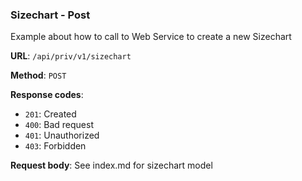 ### Sizechart - Post

Example about how to call to Web Service to create a new Sizechart

**URL**: `/api/priv/v1/sizechart`

**Method**: `POST`

**Response codes**: 
* `201`: Created
* `400`: Bad request
* `401`: Unauthorized 
* `403`: Forbidden
  
**Request body**: 
See index.md for sizechart model